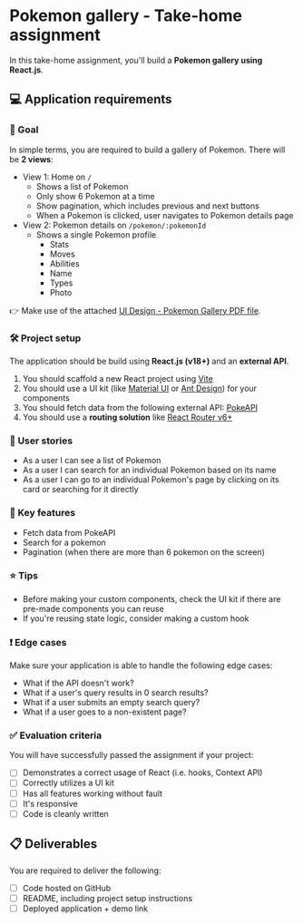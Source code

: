 <!-- @format -->

# Pokemon gallery - Take-home assignment

In this take-home assignment, you'll build a **Pokemon gallery using React.js**.

## 💻 Application requirements

### 🎯 Goal

In simple terms, you are required to build a gallery of Pokemon. There will be **2 views**:

- View 1: Home on `/`
  - Shows a list of Pokemon
  - Only show 6 Pokemon at a time
  - Show pagination, which includes previous and next buttons
  - When a Pokemon is clicked, user navigates to Pokemon details page
- View 2: Pokemon details on `/pokemon/:pokemonId`
  - Shows a single Pokemon profile
    - Stats
    - Moves
    - Abilities
    - Name
    - Types
    - Photo

👉 Make use of the attached [UI Design - Pokemon Gallery PDF file](https://mega.nz/file/eD5BQAYR#SoSN3NKLRBoxjIS3HqRLD8T4LcEMBoUlBqSO8AdqMfQ).

### 🛠 Project setup

The application should be build using **React.js (v18+)** and an **external API**.

1. You should scaffold a new React project using [Vite](https://vitejs.dev/guide/#scaffolding-your-first-vite-project)
2. You should use a UI kit (like [Material UI](https://mui.com/) or [Ant Design](https://ant.design/)) for your components
3. You should fetch data from the following external API: [PokeAPI](https://pokeapi.co/)
4. You should use a **routing solution** like [React Router v6+](https://reactrouter.com/en/main)

### 📖 User stories

- As a user I can see a list of Pokemon
- As a user I can search for an individual Pokemon based on its name
- As a user I can go to an individual Pokemon's page by clicking on its card or searching for it directly

### 🔧 Key features

- Fetch data from PokeAPI
- Search for a pokemon
- Pagination (when there are more than 6 pokemon on the screen)

### ⭐️ Tips

- Before making your custom components, check the UI kit if there are pre-made components you can reuse
- If you're reusing state logic, consider making a custom hook

### ❗️ Edge cases

Make sure your application is able to handle the following edge cases:

- What if the API doesn't work?
- What if a user's query results in 0 search results?
- What if a user submits an empty search query?
- What if a user goes to a non-existent page?

### ✅ Evaluation criteria

You will have successfully passed the assignment if your project:

- [ ] Demonstrates a correct usage of React (i.e. hooks, Context API)
- [ ] Correctly utilizes a UI kit
- [ ] Has all features working without fault
- [ ] It's responsive
- [ ] Code is cleanly written

## 📋 Deliverables

You are required to deliver the following:

- [ ] Code hosted on GitHub
- [ ] README, including project setup instructions
- [ ] Deployed application + demo link
